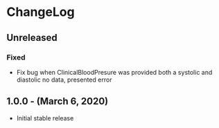 ChangeLog
=========

Unreleased
-----------------
### Fixed
* Fix bug when ClinicalBloodPresure was provided both a systolic and diastolic no data, presented error

1.0.0 - (March 6, 2020)
----------
* Initial stable release
